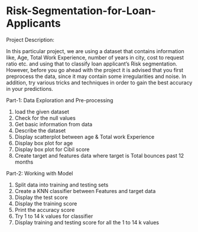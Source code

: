 # Risk-Segmentation-for-Loan-Applicants

Project Description:

In this particular project, we are using a dataset that contains information like, Age, Total Work Experience, number of years in city, cost to request ratio etc. and using that to classify loan applicant’s Risk segmentation. 
However, before you go ahead with the project it is advised that you first preprocess the data, since it may contain some irregularities and noise. 
In addition, try various tricks and techniques in order to gain the best accuracy in your predictions. 

Part-1: Data Exploration and Pre-processing

1) load the given dataset 
2) Check for the null values 
3) Get basic information from data 
4) Describe the dataset 
5) Display scatterplot between age & Total work Experience 
6) Display box plot for age 
7) Display box plot for Cibil score 
8) Create target and features data where target is Total bounces past 12 months

Part-2: Working with Model 

1) Split data into training and testing sets 
2) Create a KNN classifier between Features and target data
3) Display the test score 
4) Display the training score 
5) Print the accuracy score 
6) Try 1 to 14 k values for classifier 
7) Display training and testing score for all the 1 to 14 k values
